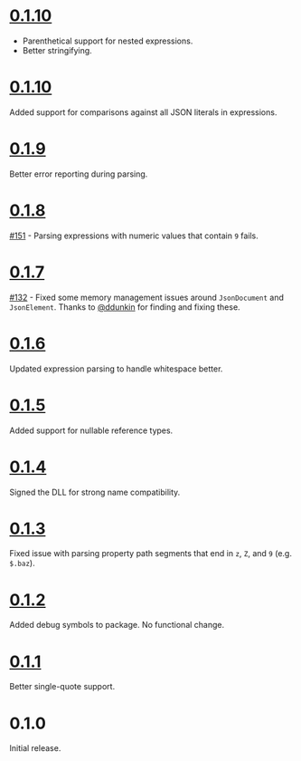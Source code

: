 # [0.1.10](https://github.com/gregsdennis/json-everything/pull/159)

- Parenthetical support for nested expressions.
- Better stringifying.

# [0.1.10](https://github.com/gregsdennis/json-everything/pull/158)

Added support for comparisons against all JSON literals in expressions.

# [0.1.9](https://github.com/gregsdennis/json-everything/pull/155)

Better error reporting during parsing.

# [0.1.8](https://github.com/gregsdennis/json-everything/pull/150)

[#151](https://github.com/gregsdennis/json-everything/pull/151) - Parsing expressions with numeric values that contain `9` fails.

# [0.1.7](https://github.com/gregsdennis/json-everything/pull/133)

[#132](https://github.com/gregsdennis/json-everything/pull/132) - Fixed some memory management issues around `JsonDocument` and `JsonElement`.  Thanks to [@ddunkin](https://github.com/ddunkin) for finding and fixing these.

# [0.1.6](https://github.com/gregsdennis/json-everything/pull/122)

Updated expression parsing to handle whitespace better.

# [0.1.5](https://github.com/gregsdennis/json-everything/pull/75)

Added support for nullable reference types.

# [0.1.4](https://github.com/gregsdennis/json-everything/pull/61)

Signed the DLL for strong name compatibility.

# [0.1.3](https://github.com/gregsdennis/json-everything/pull/???)

Fixed issue with parsing property path segments that end in `z`, `Z`, and `9` (e.g. `$.baz`).

# [0.1.2](https://github.com/gregsdennis/json-everything/pull/45)

Added debug symbols to package.  No functional change.

# [0.1.1](https://github.com/gregsdennis/json-everything/pull/13)

Better single-quote support.

# 0.1.0

Initial release.